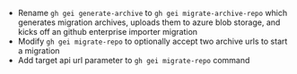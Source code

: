 - Rename `gh gei generate-archive` to `gh gei migrate-archive-repo` which generates migration archives, uploads them to azure blob storage, and kicks off an github enterprise importer migration
- Modify `gh gei migrate-repo` to optionally accept two archive urls to start a migration
- Add target api url parameter to `gh gei migrate-repo` command
